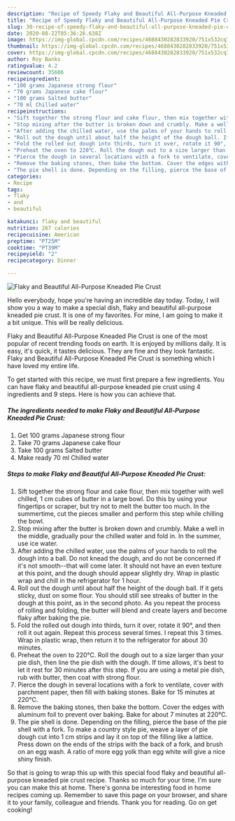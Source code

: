 ```yaml
---
description: "Recipe of Speedy Flaky and Beautiful All-Purpose Kneaded Pie Crust"
title: "Recipe of Speedy Flaky and Beautiful All-Purpose Kneaded Pie Crust"
slug: 30-recipe-of-speedy-flaky-and-beautiful-all-purpose-kneaded-pie-crust
date: 2020-08-22T05:36:26.638Z
image: https://img-global.cpcdn.com/recipes/4688430282833920/751x532cq70/flaky-and-beautiful-all-purpose-kneaded-pie-crust-recipe-main-photo.jpg
thumbnail: https://img-global.cpcdn.com/recipes/4688430282833920/751x532cq70/flaky-and-beautiful-all-purpose-kneaded-pie-crust-recipe-main-photo.jpg
cover: https://img-global.cpcdn.com/recipes/4688430282833920/751x532cq70/flaky-and-beautiful-all-purpose-kneaded-pie-crust-recipe-main-photo.jpg
author: Roy Banks
ratingvalue: 4.2
reviewcount: 35606
recipeingredient:
- "100 grams Japanese strong flour"
- "70 grams Japanese cake flour"
- "100 grams Salted butter"
- "70 ml Chilled water"
recipeinstructions:
- "Sift together the strong flour and cake flour, then mix together with well chilled, 1 cm cubes of butter in a large bowl. Do this by using your fingertips or scraper, but try not to melt the butter too much.  In the summertime, cut the pieces smaller and perform this step while chilling the bowl."
- "Stop mixing after the butter is broken down and crumbly. Make a well in the middle, gradually pour the chilled water and fold in. In the summer, use ice water."
- "After adding the chilled water, use the palms of your hands to roll the dough into a ball. Do not knead the dough, and do not be concerned if it&#39;s not smooth--that will come later. It should not have an even texture at this point, and the dough should appear slightly dry. Wrap in plastic wrap and chill in the refrigerator for 1 hour."
- "Roll out the dough until about half the height of the dough ball. If it gets sticky, dust on some flour. You should still see streaks of butter in the dough at this point, as in the second photo. As you repeat the process of rolling and folding, the butter will blend and create layers and become flaky after baking the pie."
- "Fold the rolled out dough into thirds, turn it over, rotate it 90°, and then roll it out again. Repeat this process several times. I repeat this 3 times. Wrap in plastic wrap, then return it to the refrigerator for about 30 minutes."
- "Preheat the oven to 220℃. Roll the dough out to a size larger than your pie dish, then line the pie dish with the dough. If time allows, it&#39;s best to let it rest for 30 minutes after this step. If you are using a metal pie dish, rub with butter, then coat with strong flour."
- "Pierce the dough in several locations with a fork to ventilate, cover with parchment paper, then fill with baking stones. Bake for 15 minutes at 220℃."
- "Remove the baking stones, then bake the bottom. Cover the edges with aluminum foil to prevent over baking. Bake for about 7 minutes at 220℃."
- "The pie shell is done. Depending on the filling, pierce the base of the pie shell with a fork. To make a country style pie, weave a layer of pie dough cut into 1 cm strips and lay it on top of the filling like a lattice. Press down on the ends of the strips with the back of a fork, and brush on an egg wash. A ratio of more egg yolk than egg white will give a nice shiny finish."
categories:
- Recipe
tags:
- flaky
- and
- beautiful

katakunci: flaky and beautiful 
nutrition: 267 calories
recipecuisine: American
preptime: "PT25M"
cooktime: "PT39M"
recipeyield: "2"
recipecategory: Dinner

---
```



![Flaky and Beautiful All-Purpose Kneaded Pie Crust](https://img-global.cpcdn.com/recipes/4688430282833920/751x532cq70/flaky-and-beautiful-all-purpose-kneaded-pie-crust-recipe-main-photo.jpg)

Hello everybody, hope you're having an incredible day today. Today, I will show you a way to make a special dish, flaky and beautiful all-purpose kneaded pie crust. It is one of my favorites. For mine, I am going to make it a bit unique. This will be really delicious.



Flaky and Beautiful All-Purpose Kneaded Pie Crust is one of the most popular of recent trending foods on earth. It is enjoyed by millions daily. It is easy, it's quick, it tastes delicious. They are fine and they look fantastic. Flaky and Beautiful All-Purpose Kneaded Pie Crust is something which I have loved my entire life.


To get started with this recipe, we must first prepare a few ingredients. You can have flaky and beautiful all-purpose kneaded pie crust using 4 ingredients and 9 steps. Here is how you can achieve that.

<!--inarticleads1-->

##### The ingredients needed to make Flaky and Beautiful All-Purpose Kneaded Pie Crust:

1. Get 100 grams Japanese strong flour
1. Take 70 grams Japanese cake flour
1. Take 100 grams Salted butter
1. Make ready 70 ml Chilled water




<!--inarticleads2-->

##### Steps to make Flaky and Beautiful All-Purpose Kneaded Pie Crust:

1. Sift together the strong flour and cake flour, then mix together with well chilled, 1 cm cubes of butter in a large bowl. Do this by using your fingertips or scraper, but try not to melt the butter too much.  In the summertime, cut the pieces smaller and perform this step while chilling the bowl.
1. Stop mixing after the butter is broken down and crumbly. Make a well in the middle, gradually pour the chilled water and fold in. In the summer, use ice water.
1. After adding the chilled water, use the palms of your hands to roll the dough into a ball. Do not knead the dough, and do not be concerned if it&#39;s not smooth--that will come later. It should not have an even texture at this point, and the dough should appear slightly dry. Wrap in plastic wrap and chill in the refrigerator for 1 hour.
1. Roll out the dough until about half the height of the dough ball. If it gets sticky, dust on some flour. You should still see streaks of butter in the dough at this point, as in the second photo. As you repeat the process of rolling and folding, the butter will blend and create layers and become flaky after baking the pie.
1. Fold the rolled out dough into thirds, turn it over, rotate it 90°, and then roll it out again. Repeat this process several times. I repeat this 3 times. Wrap in plastic wrap, then return it to the refrigerator for about 30 minutes.
1. Preheat the oven to 220℃. Roll the dough out to a size larger than your pie dish, then line the pie dish with the dough. If time allows, it&#39;s best to let it rest for 30 minutes after this step. If you are using a metal pie dish, rub with butter, then coat with strong flour.
1. Pierce the dough in several locations with a fork to ventilate, cover with parchment paper, then fill with baking stones. Bake for 15 minutes at 220℃.
1. Remove the baking stones, then bake the bottom. Cover the edges with aluminum foil to prevent over baking. Bake for about 7 minutes at 220℃.
1. The pie shell is done. Depending on the filling, pierce the base of the pie shell with a fork. To make a country style pie, weave a layer of pie dough cut into 1 cm strips and lay it on top of the filling like a lattice. Press down on the ends of the strips with the back of a fork, and brush on an egg wash. A ratio of more egg yolk than egg white will give a nice shiny finish.




So that is going to wrap this up with this special food flaky and beautiful all-purpose kneaded pie crust recipe. Thanks so much for your time. I'm sure you can make this at home. There's gonna be interesting food in home recipes coming up. Remember to save this page on your browser, and share it to your family, colleague and friends. Thank you for reading. Go on get cooking!
